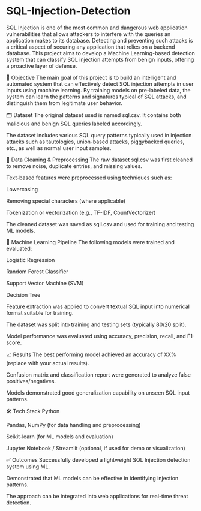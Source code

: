 # SQL-Injection-Detection
SQL Injection is one of the most common and dangerous web application vulnerabilities that allows attackers to interfere with the queries an application makes to its database. Detecting and preventing such attacks is a critical aspect of securing any application that relies on a backend database. This project aims to develop a Machine Learning-based detection system that can classify SQL injection attempts from benign inputs, offering a proactive layer of defense.

🧠 Objective
The main goal of this project is to build an intelligent and automated system that can effectively detect SQL injection attempts in user inputs using machine learning. By training models on pre-labeled data, the system can learn the patterns and signatures typical of SQL attacks, and distinguish them from legitimate user behavior.

🗂️ Dataset
The original dataset used is named sql.csv. It contains both malicious and benign SQL queries labeled accordingly.

The dataset includes various SQL query patterns typically used in injection attacks such as tautologies, union-based attacks, piggybacked queries, etc., as well as normal user input samples.

🧹 Data Cleaning & Preprocessing
The raw dataset sql.csv was first cleaned to remove noise, duplicate entries, and missing values.

Text-based features were preprocessed using techniques such as:

Lowercasing

Removing special characters (where applicable)

Tokenization or vectorization (e.g., TF-IDF, CountVectorizer)

The cleaned dataset was saved as sqll.csv and used for training and testing ML models.

🤖 Machine Learning Pipeline
The following models were trained and evaluated:

Logistic Regression

Random Forest Classifier

Support Vector Machine (SVM)

Decision Tree

Feature extraction was applied to convert textual SQL input into numerical format suitable for training.

The dataset was split into training and testing sets (typically 80/20 split).

Model performance was evaluated using accuracy, precision, recall, and F1-score.

📈 Results
The best performing model achieved an accuracy of XX% (replace with your actual results).

Confusion matrix and classification report were generated to analyze false positives/negatives.

Models demonstrated good generalization capability on unseen SQL input patterns.

🛠️ Tech Stack
Python

Pandas, NumPy (for data handling and preprocessing)

Scikit-learn (for ML models and evaluation)

Jupyter Notebook / Streamlit (optional, if used for demo or visualization)

✅ Outcomes
Successfully developed a lightweight SQL Injection detection system using ML.

Demonstrated that ML models can be effective in identifying injection patterns.

The approach can be integrated into web applications for real-time threat detection.
